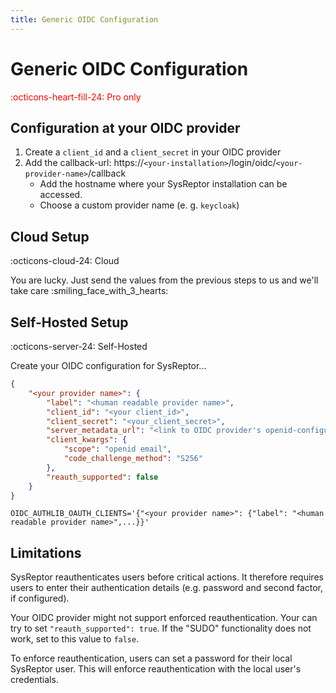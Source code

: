 ```yaml
---
title: Generic OIDC Configuration
---
```


# Generic OIDC Configuration
<span style="color:red;">:octicons-heart-fill-24: Pro only</span>

## Configuration at your OIDC provider
1. Create a `client_id` and a `client_secret` in your OIDC provider
2. Add the callback-url: https://`<your-installation>`/login/oidc/`<your-provider-name>`/callback
    * Add the hostname where your SysReptor installation can be accessed.
    * Choose a custom provider name (e. g. `keycloak`)

## Cloud Setup
:octicons-cloud-24: Cloud

You are lucky. Just send the values from the previous steps to us and we'll take care :smiling_face_with_3_hearts:

## Self-Hosted Setup
:octicons-server-24: Self-Hosted

Create your OIDC configuration for SysReptor...

```json
{
    "<your provider name>": {
        "label": "<human readable provider name>",
        "client_id": "<your client_id>",
        "client_secret": "<your_client_secret>",
        "server_metadata_url": "<link to OIDC provider's openid-configuration>",
        "client_kwargs": {
            "scope": "openid email",
            "code_challenge_method": "S256"
        },
        "reauth_supported": false
    }
}

```

```env
OIDC_AUTHLIB_OAUTH_CLIENTS='{"<your provider name>": {"label": "<human readable provider name>",...}}'
```

## Limitations
SysReptor reauthenticates users before critical actions. It therefore requires users to enter their authentication details (e.g. password and second factor, if configured).

Your OIDC provider might not support enforced reauthentication. Your can try to set `"reauth_supported": true`. If the "SUDO" functionality does not work, set to this value to `false`.

To enforce reauthentication, users can set a password for their local SysReptor user. This will enforce reauthentication with the local user's credentials.
